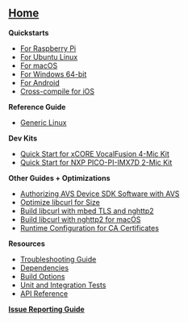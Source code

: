 ## [Home](https://github.com/alexa/avs-device-sdk/wiki)

**Quickstarts**    
* [For Raspberry Pi](https://github.com/alexa/avs-device-sdk/wiki/Raspberry-Pi-Quick-Start-Guide-with-Script)  
* [For Ubuntu Linux](https://github.com/alexa/avs-device-sdk/wiki/Ubuntu-Linux-Quick-Start-Guide)
* [For macOS](https://github.com/alexa/avs-device-sdk/wiki/macOS-Quick-Start-Guide)
* [For Windows 64-bit](https://github.com/alexa/avs-device-sdk/wiki/Windows-Quick-Start-Guide-with-Script)
* [For Android](https://github.com/alexa/avs-device-sdk/wiki/Android-Quick-Start-Guide)
* [Cross-compile for iOS](https://github.com/alexa/avs-device-sdk/wiki/How-to-cross-compile-the-AVS-Device-SDK-for-iOS)

**Reference Guide**  
* [Generic Linux](https://github.com/alexa/avs-device-sdk/wiki/Linux-Reference-Guide)  

**Dev Kits**
* [Quick Start for xCORE VocalFusion 4-Mic Kit](https://github.com/xmos/vocalfusion-avs-setup)
* [Quick Start for NXP PICO-PI-IMX7D 2-Mic Kit](https://www.nxp.com/docs/en/user-guide/Quick-Start-Guide-for-Arrow-AVS-kit.pdf)  

**Other Guides + Optimizations**
* [Authorizing AVS Device SDK Software with AVS](https://github.com/alexa/avs-device-sdk/wiki/Authorizing-AVS-Device-SDK-Software-with-AVS)
* [Optimize libcurl for Size](https://github.com/alexa/alexa-client-sdk/wiki/Optimize-libcurl)  
* [Build libcurl with mbed TLS and nghttp2](https://github.com/alexa/alexa-client-sdk/wiki/Build-libcurl-with-mbed-TLS-and-nghttp2)  
* [Build libcurl with nghttp2 for macOS](https://github.com/alexa/alexa-client-sdk/wiki/How-to-build-libcurl-with-nghttp2-for-macos)
* [Runtime Configuration for CA Certificates](https://github.com/alexa/avs-device-sdk/wiki/Runtime-Configuration-for-CA-Certificates)  

**Resources**
* [Troubleshooting Guide](https://github.com/alexa/avs-device-sdk/wiki/Troubleshooting-Guide)
* [Dependencies](https://github.com/alexa/avs-device-sdk/wiki/Dependencies)  
* [Build Options](https://github.com/alexa/avs-device-sdk/wiki/Build-Options)  
* [Unit and Integration Tests](https://github.com/alexa/avs-device-sdk/wiki/Unit-and-Integration-Tests)  
* [API Reference](https://alexa.github.io/avs-device-sdk/)  

[**Issue Reporting Guide**](https://github.com/alexa/avs-device-sdk/wiki/Issue-Reporting-Guide)  